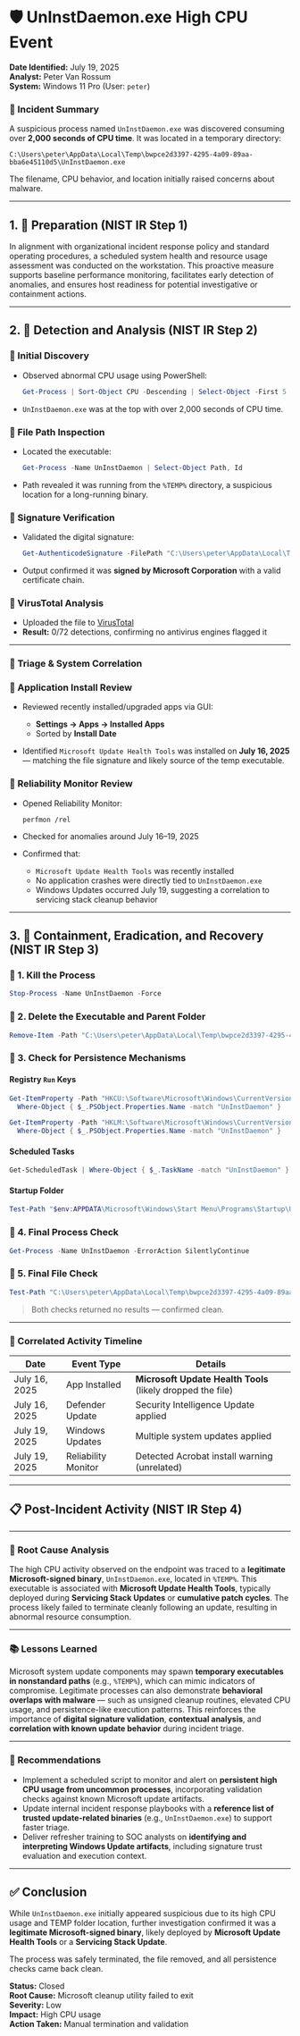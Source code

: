 # 🛡️ UnInstDaemon.exe High CPU Event

**Date Identified:** July 19, 2025  
**Analyst:** Peter Van Rossum  
**System:** Windows 11 Pro (User: `peter`)  

### 🧩 Incident Summary

A suspicious process named `UnInstDaemon.exe` was discovered consuming over **2,000 seconds of CPU time**. It was located in a temporary directory:

```
C:\Users\peter\AppData\Local\Temp\bwpce2d3397-4295-4a09-89aa-bba6e45110d5\UnInstDaemon.exe
```

The filename, CPU behavior, and location initially raised concerns about malware.


---

## 1. 🧰 Preparation (NIST IR Step 1)

In alignment with organizational incident response policy and standard operating procedures, a scheduled system health and resource usage assessment was conducted on the workstation. This proactive measure supports baseline performance monitoring, facilitates early detection of anomalies, and ensures host readiness for potential investigative or containment actions. 

---

## 2. 🔎 Detection and Analysis (NIST IR Step 2)

### 📌 Initial Discovery

- Observed abnormal CPU usage using PowerShell:
  ```powershell
  Get-Process | Sort-Object CPU -Descending | Select-Object -First 5
  ```
- `UnInstDaemon.exe` was at the top with over 2,000 seconds of CPU time.

### 🔹 File Path Inspection

- Located the executable:
  ```powershell
  Get-Process -Name UnInstDaemon | Select-Object Path, Id
  ```

- Path revealed it was running from the `%TEMP%` directory, a suspicious location for a long-running binary.

### 🔹 Signature Verification

- Validated the digital signature:
  ```powershell
  Get-AuthenticodeSignature -FilePath "C:\Users\peter\AppData\Local\Temp\bwpce2d3397-4295-4a09-89aa-bba6e45110d5\UnInstDaemon.exe"
  ```

- Output confirmed it was **signed by Microsoft Corporation** with a valid certificate chain.

### 🔹 VirusTotal Analysis

- Uploaded the file to [VirusTotal](https://virustotal.com)
- **Result:** 0/72 detections, confirming no antivirus engines flagged it

---

### 🧩 Triage & System Correlation

### 🔹 Application Install Review

- Reviewed recently installed/upgraded apps via GUI:
  - **Settings → Apps → Installed Apps**
  - Sorted by **Install Date**

- Identified `Microsoft Update Health Tools` was installed on **July 16, 2025** — matching the file signature and likely source of the temp executable.

### 🔹 Reliability Monitor Review

- Opened Reliability Monitor:
  ```shell
  perfmon /rel
  ```

- Checked for anomalies around July 16–19, 2025
- Confirmed that:
  - `Microsoft Update Health Tools` was recently installed
  - No application crashes were directly tied to `UnInstDaemon.exe`
  - Windows Updates occurred July 19, suggesting a correlation to servicing stack cleanup behavior

---

## 3. 🚨 Containment, Eradication, and Recovery (NIST IR Step 3)

### 🔸 1. Kill the Process

```powershell
Stop-Process -Name UnInstDaemon -Force
```

### 🔸 2. Delete the Executable and Parent Folder

```powershell
Remove-Item -Path "C:\Users\peter\AppData\Local\Temp\bwpce2d3397-4295-4a09-89aa-bba6e45110d5" -Recurse -Force
```

### 🔸 3. Check for Persistence Mechanisms

#### Registry `Run` Keys

```powershell
Get-ItemProperty -Path "HKCU:\Software\Microsoft\Windows\CurrentVersion\Run" |
  Where-Object { $_.PSObject.Properties.Name -match "UnInstDaemon" }

Get-ItemProperty -Path "HKLM:\Software\Microsoft\Windows\CurrentVersion\Run" |
  Where-Object { $_.PSObject.Properties.Name -match "UnInstDaemon" }
```

#### Scheduled Tasks

```powershell
Get-ScheduledTask | Where-Object { $_.TaskName -match "UnInstDaemon" }
```

#### Startup Folder

```powershell
Test-Path "$env:APPDATA\Microsoft\Windows\Start Menu\Programs\Startup\UnInstDaemon.lnk"
```

### 🔸 4. Final Process Check

```powershell
Get-Process -Name UnInstDaemon -ErrorAction SilentlyContinue
```

### 🔸 5. Final File Check

```powershell
Test-Path "C:\Users\peter\AppData\Local\Temp\bwpce2d3397-4295-4a09-89aa-bba6e45110d5\UnInstDaemon.exe"
```

> Both checks returned no results — confirmed clean.

---

### 📅 Correlated Activity Timeline

| Date        | Event Type         | Details |
|-------------|--------------------|---------|
| July 16, 2025 | App Installed      | **Microsoft Update Health Tools** (likely dropped the file) |
| July 16, 2025 | Defender Update    | Security Intelligence Update applied |
| July 19, 2025 | Windows Updates    | Multiple system updates applied |
| July 19, 2025 | Reliability Monitor | Detected Acrobat install warning (unrelated) |

---

## 📋 Post-Incident Activity (NIST IR Step 4)

---

### 🧠 Root Cause Analysis  
The high CPU activity observed on the endpoint was traced to a **legitimate Microsoft-signed binary**, `UnInstDaemon.exe`, located in `%TEMP%`. This executable is associated with **Microsoft Update Health Tools**, typically deployed during **Servicing Stack Updates** or **cumulative patch cycles**. The process likely failed to terminate cleanly following an update, resulting in abnormal resource consumption.

---

### 📚 Lessons Learned  
Microsoft system update components may spawn **temporary executables in nonstandard paths** (e.g., `%TEMP%`), which can mimic indicators of compromise. Legitimate processes can also demonstrate **behavioral overlaps with malware** — such as unsigned cleanup routines, elevated CPU usage, and persistence-like execution patterns. This reinforces the importance of **digital signature validation**, **contextual analysis**, and **correlation with known update behavior** during incident triage.

---

### 📌 Recommendations  
- Implement a scheduled script to monitor and alert on **persistent high CPU usage from uncommon processes**, incorporating validation checks against known Microsoft update artifacts.  
- Update internal incident response playbooks with a **reference list of trusted update-related binaries** (e.g., `UnInstDaemon.exe`) to support faster triage.  
- Deliver refresher training to SOC analysts on **identifying and interpreting Windows Update artifacts**, including signature trust evaluation and execution context.


---

## ✅ Conclusion

While `UnInstDaemon.exe` initially appeared suspicious due to its high CPU usage and TEMP folder location, further investigation confirmed it was a **legitimate Microsoft-signed binary**, likely deployed by **Microsoft Update Health Tools** or a **Servicing Stack Update**.

The process was safely terminated, the file removed, and all persistence checks came back clean.

**Status:** Closed  
**Root Cause:** Microsoft cleanup utility failed to exit  
**Severity:** Low  
**Impact:** High CPU usage  
**Action Taken:** Manual termination and validation  
